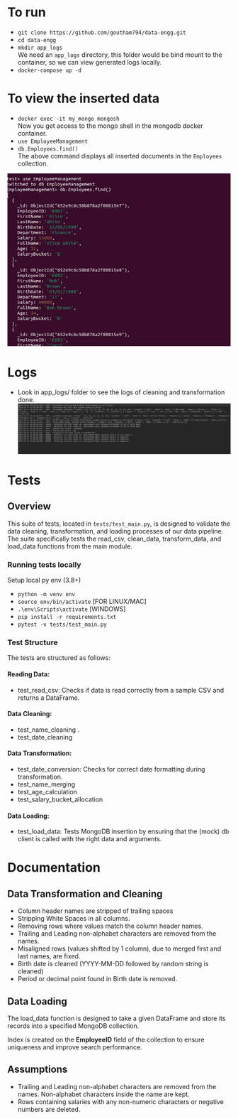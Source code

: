 # To run
 - `git clone https://github.com/goutham794/data-engg.git`
 - `cd data-engg`
 - `mkdir app_logs`<br>
 We need an `app_logs` directory, this folder would be bind mount to the container, so we can view generated logs locally.
  - `docker-compose up -d`

# To view the inserted data
  - `docker exec -it my_mongo mongosh`<br>
 Now you get access to the mongo shell in the mongodb docker container.
  - `use EmployeeManagement`
  - `db.Employees.find()`<br>
 The above command displays all inserted documents in the `Employees` collection.

 ![alt text](mongo_screenshot.png "Screenshot of data in Mongo")

# Logs
 - Look in app_logs/ folder to see the logs of cleaning and transformation done.
 ![alt text](logs.png "Screenshot of Logs")

# Tests

## Overview

This suite of tests, located in `tests/test_main.py`, is designed to validate the data cleaning, transformation, and loading processes of our data pipeline. The suite specifically tests the read_csv, clean_data, transform_data, and load_data functions from the main module.

### Running tests locally
Setup local py env (3.8+)
 - `python -m venv env`
 - `source env/bin/activate` [FOR LINUX/MAC]
 - `.\env\Scripts\activate` [WINDOWS]
 - `pip install -r requirements.txt`
 - `pytest -v tests/test_main.py`

### Test Structure

The tests are structured as follows:

#### Reading Data:
  - test_read_csv: Checks if data is read correctly from a sample CSV and returns a DataFrame.

#### Data Cleaning:
  - test_name_cleaning .
  - test_date_cleaning

#### Data Transformation:
  - test_date_conversion: Checks for correct date formatting during transformation.
  - test_name_merging
  - test_age_calculation
  - test_salary_bucket_allocation

#### Data Loading:
  - test_load_data: Tests MongoDB insertion by ensuring that the  (mock) db client is called with the right data and arguments.


# Documentation

## Data Transformation and Cleaning
 - Column header names are stripped of trailing spaces
 - Stripping White Spaces in all columns.
 - Removing rows where values match the column header names.
 - Trailing and Leading non-alphabet characters are removed from the names.
 - Misaligned rows (values shifted by 1 column), due to merged first and last names, are fixed.
 - Birth date is cleaned (YYYY-MM-DD followed by random string is cleaned)
 - Period or decimal point found in Birth date is removed.

## Data Loading
The load_data function is designed to take a given DataFrame and store its records into a specified MongoDB collection.

Index is created on the <b>EmployeeID</b> field of the collection to ensure uniqueness and improve search performance.


## Assumptions
 - Trailing and Leading non-alphabet characters are removed from the names. Non-alphabet characters inside the name are kept.
 - Rows containing salaries with any non-numeric characters or negative numbers are deleted.
